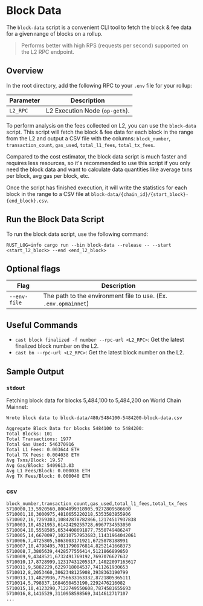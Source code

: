 # Block Data

The `block-data` script is a convenient CLI tool to fetch the block & fee data for a given range of blocks on a rollup.

> Performs better with high RPS (requests per second) supported on the L2 RPC endpoint.

## Overview

In the root directory, add the following RPC to your `.env` file for your rollup:

| Parameter | Description |
|-----------|-------------|
| `L2_RPC` | L2 Execution Node (`op-geth`). |

To perform analysis on the fees collected on L2, you can use the `block-data` script. This script will fetch the block & fee data for each block in the range from the L2 and output a CSV file with the columns: `block_number`, `transaction_count`, `gas_used`, `total_l1_fees`, `total_tx_fees`.

Compared to the cost estimator, the block data script is much faster and requires less resources, so it's recommended to use this script if you only need the block data and want to calculate data quantities like average txns per block, avg gas per block, etc.

Once the script has finished execution, it will write the statistics for each block in the range to a CSV file at `block-data/{chain_id}/{start_block}-{end_block}.csv`.

## Run the Block Data Script

To run the block data script, use the following command:

```shell
RUST_LOG=info cargo run --bin block-data --release -- --start <start_l2_block> --end <end_l2_block>
```

## Optional flags

| Flag | Description |
|-----------|-------------|
| `--env-file` | The path to the environment file to use. (Ex. `.env.opmainnet`) |

## Useful Commands

- `cast block finalized -f number --rpc-url <L2_RPC>`: Get the latest finalized block number on the L2.
- `cast bn --rpc-url <L2_RPC>`: Get the latest block number on the L2.

## Sample Output

### `stdout`

Fetching block data for blocks 5,484,100 to 5,484,200 on World Chain Mainnet:

```shell
Wrote block data to block-data/480/5484100-5484200-block-data.csv

Aggregate Block Data for blocks 5484100 to 5484200:
Total Blocks: 101
Total Transactions: 1977
Total Gas Used: 546370916
Total L1 Fees: 0.003644 ETH
Total TX Fees: 0.004038 ETH
Avg Txns/Block: 19.57
Avg Gas/Block: 5409613.03
Avg L1 Fees/Block: 0.000036 ETH
Avg TX Fees/Block: 0.000040 ETH
```

### csv

```csv
block_number,transaction_count,gas_used,total_l1_fees,total_tx_fees
5710000,13,5920560,8004099318905,9272809586600
5710001,10,3000975,4810655220218,5353583855906
5710002,16,7269303,10842878782866,12174517937838
5710003,10,4521953,6142429255728,6967734553050
5710004,10,5558505,6534408691877,7550749486247
5710005,14,6670097,10210757953683,11431964042061
5710006,7,4725805,5863003171921,6725878188991
5710007,10,4798495,7011790976814,8252141668373
5710008,7,3805639,4428577556414,5121866899850
5710009,9,4348521,6732491769192,7697076627632
5710010,17,8728999,12317431205317,14022097163617
5710011,9,5882229,6229718004537,7411261930653
5710012,8,2053460,3062348125908,3938363190799
5710013,11,4829936,7756633163332,8721805365111
5710014,5,798837,1684650453190,2292476216082
5710015,10,4123290,7122749550608,7874581655693
5710016,8,1416529,3110958598569,3414612717107
...
```
